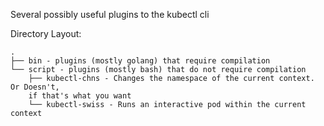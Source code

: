 Several possibly useful plugins to the kubectl cli

Directory Layout:
~~~
.
├── bin - plugins (mostly golang) that require compilation
└── script - plugins (mostly bash) that do not require compilation
    ├── kubectl-chns - Changes the namespace of the current context. Or Doesn't,
    if that's what you want
    └── kubectl-swiss - Runs an interactive pod within the current context
~~~
